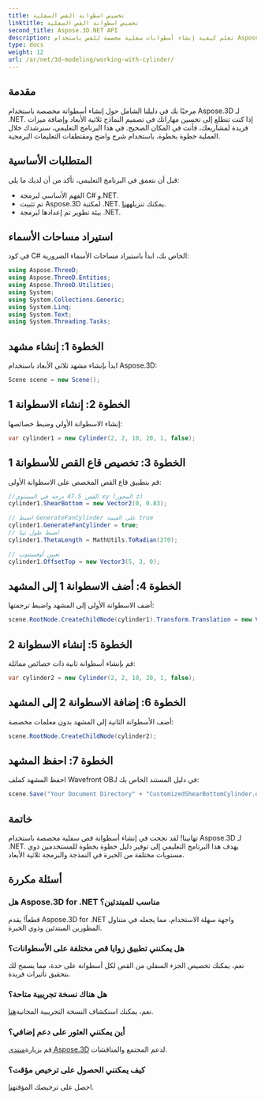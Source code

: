 ```yaml
---
title: تخصيص اسطوانة القص السفلية
linktitle: تخصيص اسطوانة القص السفلية
second_title: Aspose.3D.NET API
description: تعلم كيفية إنشاء أسطوانات سفلية مخصصة للقص باستخدام Aspose.3D لـ .NET من خلال دليلنا التفصيلي خطوة بخطوة. ارفع مهاراتك في النمذجة ثلاثية الأبعاد اليوم!
type: docs
weight: 12
url: /ar/net/3d-modeling/working-with-cylinder/
---
```

## مقدمة
مرحبًا بك في دليلنا الشامل حول إنشاء أسطوانة مخصصة باستخدام Aspose.3D لـ .NET. إذا كنت تتطلع إلى تحسين مهاراتك في تصميم النماذج ثلاثية الأبعاد وإضافة ميزات فريدة لمشاريعك، فأنت في المكان الصحيح. في هذا البرنامج التعليمي، سنرشدك خلال العملية خطوة بخطوة، باستخدام شرح واضح ومقتطفات التعليمات البرمجية.
## المتطلبات الأساسية
قبل أن نتعمق في البرنامج التعليمي، تأكد من أن لديك ما يلي:
- الفهم الأساسي لبرمجة C# و.NET.
-  تم تثبيت Aspose.3D لمكتبة .NET. يمكنك تنزيله[هنا](https://releases.aspose.com/3d/net/).
- بيئة تطوير تم إعدادها لبرمجة .NET.
## استيراد مساحات الأسماء
في كود C# الخاص بك، ابدأ باستيراد مساحات الأسماء الضرورية:
```csharp
using Aspose.ThreeD;
using Aspose.ThreeD.Entities;
using Aspose.ThreeD.Utilities;
using System;
using System.Collections.Generic;
using System.Linq;
using System.Text;
using System.Threading.Tasks;
```
## الخطوة 1: إنشاء مشهد
ابدأ بإنشاء مشهد ثلاثي الأبعاد باستخدام Aspose.3D:
```csharp
Scene scene = new Scene();
```
## الخطوة 2: إنشاء الاسطوانة 1
إنشاء الاسطوانة الأولى وضبط خصائصها:
```csharp
var cylinder1 = new Cylinder(2, 2, 10, 20, 1, false);
```
## الخطوة 3: تخصيص قاع القص للأسطوانة 1
قم بتطبيق قاع القص المخصص على الاسطوانة الأولى:
```csharp
//القص 47.5 درجة في المستوى xy (المحور z)
cylinder1.ShearBottom = new Vector2(0, 0.83); 

// اضبط GenerateFanCylinder على القيمة true
cylinder1.GenerateFanCylinder = true;
// اضبط طول ثيتا
cylinder1.ThetaLength = MathUtils.ToRadian(270);

// تعيين أوفستتوب
cylinder1.OffsetTop = new Vector3(5, 3, 0);
```
## الخطوة 4: أضف الاسطوانة 1 إلى المشهد
أضف الاسطوانة الأولى إلى المشهد واضبط ترجمتها:
```csharp
scene.RootNode.CreateChildNode(cylinder1).Transform.Translation = new Vector3(10, 0, 0);
```
## الخطوة 5: إنشاء الاسطوانة 2
قم بإنشاء أسطوانة ثانية ذات خصائص مماثلة:
```csharp
var cylinder2 = new Cylinder(2, 2, 10, 20, 1, false);
```
## الخطوة 6: إضافة الاسطوانة 2 إلى المشهد
أضف الأسطوانة الثانية إلى المشهد بدون معلمات مخصصة:
```csharp
scene.RootNode.CreateChildNode(cylinder2);
```
## الخطوة 7: احفظ المشهد
احفظ المشهد كملف Wavefront OBJ في دليل المستند الخاص بك:
```csharp
scene.Save("Your Document Directory" + "CustomizedShearBottomCylinder.obj", FileFormat.WavefrontOBJ);
```
## خاتمة
تهانينا! لقد نجحت في إنشاء أسطوانة قص سفلية مخصصة باستخدام Aspose.3D لـ .NET. يهدف هذا البرنامج التعليمي إلى توفير دليل خطوة بخطوة للمستخدمين ذوي مستويات مختلفة من الخبرة في النمذجة والبرمجة ثلاثية الأبعاد.
## أسئلة مكررة
### هل Aspose.3D for .NET مناسب للمبتدئين؟
قطعاً! يقدم Aspose.3D for .NET واجهة سهلة الاستخدام، مما يجعله في متناول المطورين المبتدئين وذوي الخبرة.
### هل يمكنني تطبيق زوايا قص مختلفة على الأسطوانات؟
نعم، يمكنك تخصيص الجزء السفلي من القص لكل أسطوانة على حدة، مما يسمح لك بتحقيق تأثيرات فريدة.
### هل هناك نسخة تجريبية متاحة؟
 نعم، يمكنك استكشاف النسخة التجريبية المجانية[هنا](https://releases.aspose.com/).
### أين يمكنني العثور على دعم إضافي؟
 قم بزيارة[منتدى Aspose.3D](https://forum.aspose.com/c/3d/18) لدعم المجتمع والمناقشات.
### كيف يمكنني الحصول على ترخيص مؤقت؟
 احصل على ترخيصك المؤقت[هنا](https://purchase.aspose.com/temporary-license/).